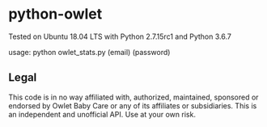 # python-owlet
Tested on Ubuntu 18.04 LTS with Python 2.7.15rc1 and Python 3.6.7

usage: python owlet_stats.py (email) (password)
## Legal

This code is in no way affiliated with, authorized, maintained, sponsored or endorsed by Owlet Baby Care or any of its affiliates or subsidiaries. This is an independent and unofficial API. Use at your own risk.
